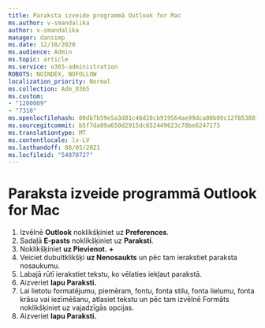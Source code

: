 ```yaml
---
title: Paraksta izveide programmā Outlook for Mac
ms.author: v-smandalika
author: v-smandalika
manager: dansimp
ms.date: 12/18/2020
ms.audience: Admin
ms.topic: article
ms.service: o365-administration
ROBOTS: NOINDEX, NOFOLLOW
localization_priority: Normal
ms.collection: Adm_O365
ms.custom:
- "1200009"
- "7310"
ms.openlocfilehash: 00db7b59e5a3d81c46d28cb919564ae99dca00b09c12f85388f5c419647dad01
ms.sourcegitcommit: b5f7da89a650d2915dc652449623c78be6247175
ms.translationtype: MT
ms.contentlocale: lv-LV
ms.lasthandoff: 08/05/2021
ms.locfileid: "54070727"
---
```

# <a name="create-a-signature-in-outlook-for-mac"></a>Paraksta izveide programmā Outlook for Mac

1.  Izvēlnē **Outlook** noklikšķiniet uz **Preferences**.
2.  Sadaļā **E-pasts** noklikšķiniet uz **Paraksti**.
3.  Noklikšķiniet **uz Pievienot.** **+**
4.  Veiciet dubultklikšķi **uz Nenosaukts** un pēc tam ierakstiet paraksta nosaukumu.
5.  Labajā rūtī ierakstiet tekstu, ko vēlaties iekļaut parakstā.
6.  Aizveriet **lapu Paraksti.**
7.  Lai lietotu formatējumu, piemēram, fontu, fonta stilu, fonta lielumu, fonta krāsu vai iezīmēšanu, atlasiet tekstu un pēc tam izvēlnē Formāts noklikšķiniet uz vajadzīgās opcijas.
8.  Aizveriet **lapu Paraksti.**
